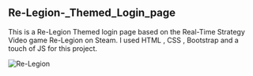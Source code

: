 ## Re-Legion-_Themed_Login_page

This is a Re-Legion Themed login page based on the Real-Time Strategy Video game Re-Legion on Steam. I used HTML , CSS , Bootstrap and a touch of JS for this project.

![Re-Legion](https://user-images.githubusercontent.com/84394929/191248882-b7a803ac-24bc-43b3-9d66-94c767f117a2.png)
